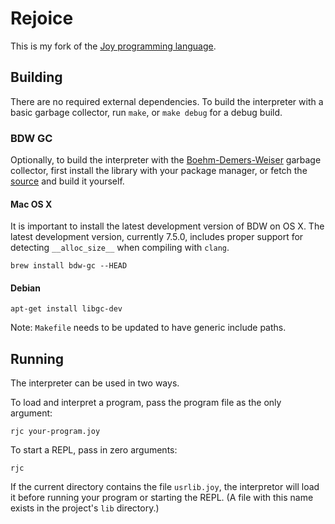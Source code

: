 # Rejoice

This is my fork of the [Joy programming language][joy].

## Building

There are no required external dependencies. To build the interpreter
with a basic garbage collector, run `make`, or `make debug` for a
debug build.

### BDW GC

Optionally, to build the interpreter with the
[Boehm-Demers-Weiser][bdw] garbage collector, first install the
library with your package manager, or fetch the [source][bdw-git] and
build it yourself.

#### Mac OS X

It is important to install the latest development version of BDW on OS
X. The latest development version, currently 7.5.0, includes proper
support for detecting `__alloc_size__` when compiling with `clang`.

```
brew install bdw-gc --HEAD
```

#### Debian

```
apt-get install libgc-dev
```

Note: `Makefile` needs to be updated to have generic include paths.

## Running

The interpreter can be used in two ways.

To load and interpret a program, pass the program file as the only
argument:

```
rjc your-program.joy
```

To start a REPL, pass in zero arguments:

```
rjc
```

If the current directory contains the file `usrlib.joy`, the
interpretor will load it before running your program or starting the
REPL. (A file with this name exists in the project's `lib` directory.)

[joy]: https://en.wikipedia.org/wiki/Joy_(programming_language)
[bdw]: http://hboehm.info/gc/
[bdw-git]: https://github.com/ivmai/bdwgc
